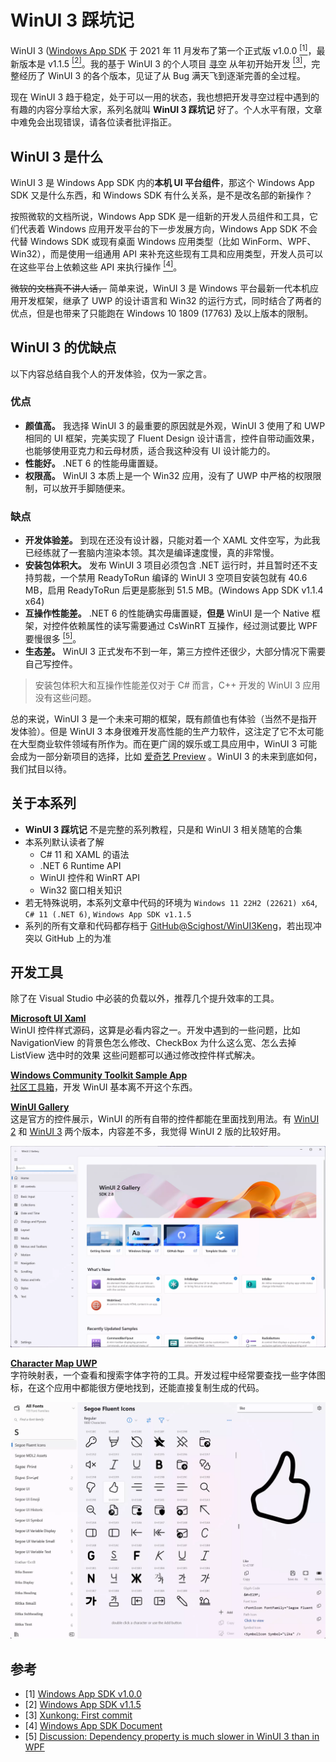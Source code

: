# WinUI 3 踩坑记

WinUI 3 ([Windows App SDK](https://github.com/microsoft/WindowsAppSDK) 于 2021 年 11 月发布了第一个正式版 v1.0.0 [<sup>[1]</sup>](#参考)，最新版本是 v1.1.5 [<sup>[2]</sup>](#参考)。我的基于 WinUI 3 的个人项目 [寻空](https://github.com/xunkong/xunkong) 从年初开始开发 [<sup>[3]</sup>](#参考)，完整经历了 WinUI 3 的各个版本，见证了从 Bug 满天飞到逐渐完善的全过程。

现在 WinUI 3 趋于稳定，处于可以一用的状态，我也想把开发寻空过程中遇到的有趣的内容分享给大家，系列名就叫 **WinUI 3 踩坑记** 好了。个人水平有限，文章中难免会出现错误，请各位读者批评指正。


## WinUI 3 是什么

WinUI 3 是 Windows App SDK 内的**本机 UI 平台组件**，那这个 Windows App SDK 又是什么东西，和 Windows SDK 有什么关系，是不是改名部的新操作？

按照微软的文档所说，Windows App SDK 是一组新的开发人员组件和工具，它们代表着 Windows 应用开发平台的下一步发展方向，Windows App SDK 不会代替 Windows SDK 或现有桌面 Windows 应用类型（比如 WinForm、WPF、Win32），而是使用一组通用 API 来补充这些现有工具和应用类型，开发人员可以在这些平台上依赖这些 API 来执行操作 [<sup>[4]</sup>](#参考)。

~~微软的文档真不讲人话，~~ 简单来说，WinUI 3 是 Windows 平台最新一代本机应用开发框架，继承了 UWP 的设计语言和 Win32 的运行方式，同时结合了两者的优点，但是也带来了只能跑在 Windows 10 1809 (17763) 及以上版本的限制。


## WinUI 3 的优缺点

以下内容总结自我个人的开发体验，仅为一家之言。

### 优点

- **颜值高。** 我选择 WinUI 3 的最重要的原因就是外观，WinUI 3 使用了和 UWP 相同的 UI 框架，完美实现了 Fluent Design 设计语言，控件自带动画效果，也能够使用亚克力和云母材质，适合我这种没有 UI 设计能力的。
- **性能好。** .NET 6 的性能毋庸置疑。
- **权限高。** WinUI 3 本质上是一个 Win32 应用，没有了 UWP 中严格的权限限制，可以放开手脚随便来。

### 缺点

- **开发体验差。** 到现在还没有设计器，只能对着一个 XAML 文件空写，为此我已经练就了一套脑内渲染本领。其次是编译速度慢，真的非常慢。
- **安装包体积大。** 发布 WinUI 3 项目必须包含 .NET 运行时，并且暂时还不支持剪裁，一个禁用 ReadyToRun 编译的 WinUI 3 空项目安装包就有 40.6 MB，启用 ReadyToRun 后更是膨胀到 51.5 MB。(Windows App SDK v1.1.4 x64)
- **互操作性能差。** .NET 6 的性能确实毋庸置疑，**但是** WinUI 是一个 Native 框架，对控件依赖属性的读写需要通过 CsWinRT 互操作，经过测试要比 WPF 要慢很多 [<sup>[5]</sup>](#参考)。
- **生态差。** WinUI 3 正式发布不到一年，第三方控件还很少，大部分情况下需要自己写控件。

> 安装包体积大和互操作性能差仅对于 C# 而言，C++ 开发的 WinUI 3 应用没有这些问题。

总的来说，WinUI 3 是一个未来可期的框架，既有颜值也有体验（当然不是指开发体验）。但是 WinUI 3 本身很难开发高性能的生产力软件，这注定了它不太可能在大型商业软件领域有所作为。而在更广阔的娱乐或工具应用中，WinUI 3 可能会成为一部分新项目的选择，比如 [爱奇艺 Preview](https://www.microsoft.com/store/apps/9NBLGGH4NBXB) 。WinUI 3 的未来到底如何，我们拭目以待。


## 关于本系列

- **WinUI 3 踩坑记** 不是完整的系列教程，只是和 WinUI 3 相关随笔的合集
- 本系列默认读者了解
    - C# 11 和 XAML 的语法
    - .NET 6 Runtime API
    - WinUI 控件和 WinRT API
    - Win32 窗口相关知识
- 若无特殊说明，本系列文章中代码的环境为 `Windows 11 22H2 (22621) x64`, `C# 11 (.NET 6)`, `Windows App SDK v1.1.5`
- 系列的所有文章和代码都存档于 [GitHub@Scighost/WinUI3Keng](https://github.com/Scighost/WinUI3Keng)，若出现冲突以 GitHub 上的为准

## 开发工具

除了在 Visual Studio 中必装的负载以外，推荐几个提升效率的工具。

[**Microsoft UI Xaml**](https://github.com/microsoft/microsoft-ui-xaml)         
WinUI 控件样式源码，这算是必看内容之一。开发中遇到的一些问题，比如 NavigationView 的背景色怎么修改、CheckBox 为什么这么宽、怎么去掉 ListView 选中时的效果 这些问题都可以通过修改控件样式解决。

[**Windows Community Toolkit Sample App**](https://www.microsoft.com/store/productId/9NBLGGH4TLCQ)      
[社区工具箱](https://github.com/CommunityToolkit/WindowsCommunityToolkit)，开发 WinUI 基本离不开这个东西。

[**WinUI Gallery**](https://github.com/microsoft/WinUI-Gallery)       
这是官方的控件展示，WinUI 的所有自带的控件都能在里面找到用法。有 [WinUI 2](https://www.microsoft.com/store/apps/9MSVH128X2ZT) 和 [WinUI 3](https://www.microsoft.com/store/apps/9P3JFPWWDZRC) 两个版本，内容差不多，我觉得 WinUI 2 版的比较好用。

![image-20220914193653890](./img/image-20220914193653890.webp)

[**Character Map UWP**](https://www.microsoft.com/store/apps/9WZDNCRDXF41)      
字符映射表，一个查看和搜索字体字符的工具。开发过程中经常要查找一些字体图标，在这个应用中都能很方便地找到，还能直接复制生成的代码。

![image-20220914193752122](./img/image-20220914193752122.webp)


## 参考

- [1] [Windows App SDK v1.0.0](https://github.com/microsoft/WindowsAppSDK/releases/tag/v1.0)
- [2] [Windows App SDK v1.1.5](https://github.com/microsoft/WindowsAppSDK/releases/tag/v1.1.5)
- [3] [Xunkong: First commit](https://github.com/xunkong/xunkong/commit/4f377649a5004b595e99daae96d52ad9285f980a)
- [4] [Windows App SDK Document](https://docs.microsoft.com/zh-cn/windows/apps/windows-app-sdk/)
- [5] [Discussion: Dependency property is much slower in WinUI 3 than in WPF](https://github.com/microsoft/microsoft-ui-xaml/issues/1633)

